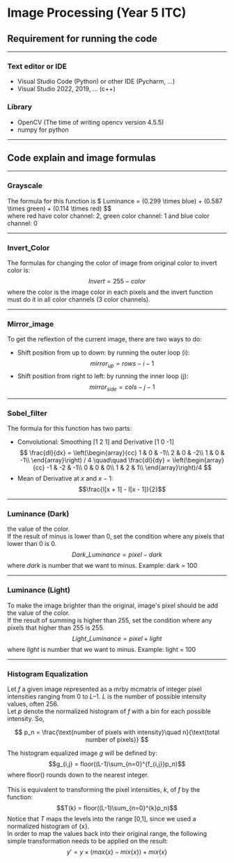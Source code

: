 # Image Processing (Year 5 ITC)

## Requirement for running the code
---
### Text editor or IDE
- Visual Studio Code (Python) or other IDE (Pycharm, ...)
- Visual Studio 2022, 2019, ... (c++)
### Library
- OpenCV (The time of writing opencv version 4.5.5)
- numpy for python
---

## Code explain and image formulas
---
### Grayscale
The formula for this function is $ Luminance = (0.299 \times blue) + (0.587 \times green) + (0.114 \times red) $$ <br>
where red have color channel: 2, green color channel: 1 and blue color channel: 0

---
### Invert_Color
The formulas for changing the color of image from original color to invert color is:
$$ Invert = 255 - color $$
where the color is the image color in each pixels and the invert function must do it in all color channels (3 color channels).

---
### Mirror_image
To get the reflextion of the current image, there are two ways to do: <br>
- Shift position from up to down: by running the outer loop (i): 
$$ mirror_{up} = rows - i - 1 $$ 
- Shift position from right to left: by running the inner loop (j): 
$$ mirror_{side} = cols - j - 1 $$

---
### Sobel_filter
The formula for this function has two parts:
- Convolutional: Smoothing [1 2 1] and Derivative [1 0 -1]
$$ 
\frac{dI}{dx} = 
\left(\begin{array}{cc} 
1 & 0 & -1\\
2 & 0 & -2\\
1 & 0 & -1\\
\end{array}\right) / 4 \quad\quad
\frac{dI}{dy} = 
\left(\begin{array}{cc} 
-1 & -2 & -1\\
0 & 0 & 0\\
1 & 2 & 1\\
\end{array}\right)/4
$$ 
- Mean of Derivative at $x$ and $x-1$:
$$\frac{I[x + 1] - I[x - 1]}{2}$$

---
### Luminance (Dark)
the value of the color. <br>
If the result of minus is lower than 0, set the condition where any pixels that lower than 0 is 0.
$$Dark\_ Luminance = pixel - dark$$
where $dark$ is number that we want to minus. Example: dark = 100

---
### Luminance (Light)
To make the image brighter than the original, image's pixel should be add the value of the color. <br>
If the result of summing is higher than 255, set the condition where any pixels that higher than 255 is 255.
$$Light\_ Luminance = pixel + light$$
where $light$ is number that we want to minus. Example: light = 100

--- 
### Histogram Equalization
Let *f*  a given image represented as a mrby mcmatrix of integer pixel intensities ranging from 0 to $L–1$. *L* is the number of possible intensity values,
 often 256. <br>
Let *p* denote the normalized histogram of *f* with a bin for each possible intensity. So,

$$ p_n = \frac{\text{number of pixels with intensity}\quad n}{\text{total number of pixels}} $$

The histogram equalized image *g* will be defined by:
$$g_{i,j} = floor((L-1)\sum_{n=0}^{f_{i,j}}p_n)$$
where floor() rounds down to the nearest integer. <br>
<br>
This is equivalent to transforming the pixel intensities, *k*, of *f* by the function:
$$T(k) = floor((L-1)\sum_{n=0}^{k}p_n)$$
Notice that *T* maps the levels into the range [0,1], since we used a normalized histogram of {x}. <br>
In order to map the values back into their original range, the following simple transformation needs to be applied on the result:
$$y' = y \times (max\{x\}-mix\{x\})+mix\{x\}$$